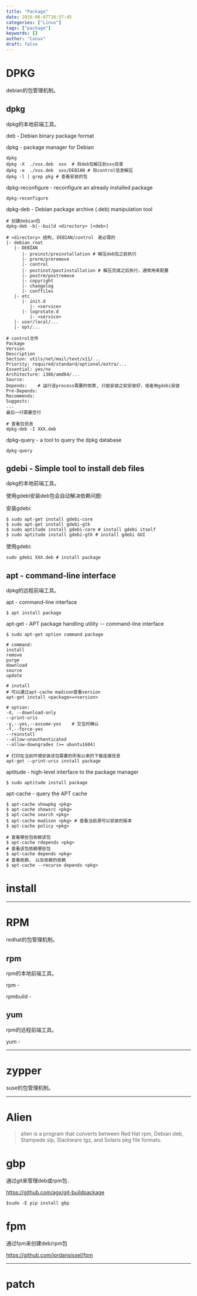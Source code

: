 ```yaml
---
title: "Package"
date: 2016-06-07T16:57:45
categories: ["Linux"]
tags: ["package"]
keywords: []
author: "Canux"
draft: false
---
```


# DPKG

debian的包管理机制。

## dpkg

dpkg的本地前端工具。

deb - Debian binary package format

dpkg - package manager for Debian

    dpkg
    dpkg -X  ./xxx.deb  xxx  # 将deb包解压到xxx目录
    dpkg -e  ./xxx.deb  xxx/DEBIAN # 将control信息解压
    dpkg -l | grep pkg # 查看安装的包

dpkg-reconfigure - reconfigure an already installed package

    dpkg-reconfigure

dpkg-deb - Debian package archive (.deb) manipulation tool

    # 创建debian包
    dpkg-deb -b|--build <directory> [<deb>]

    # <directory> 结构, DEBIAN/control　是必需的
    |- debian_root
       |- DEBIAN
          |- preinst/preinstallation # 解压deb包之前执行
          |- prerm/preremove
          |- control
          |- postinst/postinstallation # 解压完成之后执行，通常用来配置
          |- postrm/postremove
          |- copyright
          |- changelog
          |- conffiles
       |- etc
          |- init.d
             |- <service>
          |- logrotate.d
             |- <service>
       |- user/local/...
       |- opt/...

    # control文件
    Package
    Version
    Description
    Section: utils/net/mail/text/x11/...
    Priority: required/standard/optional/extra/...
    Essential: yes/no
    Architecture: i386/amd64/...
    Source:
    Depends:    # 运行该process需要的依萊, 只能安装之前安装好，或者用gdebi安装
    Pre-Depends:
    Recommends:
    Suggests:
    ...
    最后一行需要空行

    # 查看包信息
    dpkg-deb -I XXX.deb

dpkg-query - a tool to query the dpkg database

    dpkg-query

## gdebi - Simple tool to install deb files

dpkg的本地前端工具。

使用gdebi安装deb包会自动解决依赖问题:

安装gdebi:

    $ sudo apt-get install gdebi-core
    $ sudo apt-get install gdebi-gtk
    $ sudo aptitude install gdebi-core # install gdebi itself
    $ sudo aptitude install gdebi-gtk # install gdebi GUI

使用gdebi:

    sudo gdebi XXX.deb # install package

## apt - command-line interface

dpkg的远程前端工具。

apt - command-line interface

    $ apt install package

apt-get - APT package handling utility -- command-line interface

    $ sudo apt-get option command package

    # command:
    install
    remove
    purge
    download
    source
    update

    # install
    # 可以通过apt-cache madison查看version
    apt-get install <package>=<version>

    # option:
    -d, --download-only
    --print-uris
    -y,--yes,--assume-yes    # 交互时确认
    -f,--force-yes
    --reinstall
    --allow-unauthenticated
    --allow-downgrades (>= ubuntu1604)

    # 打印在当前环境安装该包需要的所有以来的下载连接信息
    apt-get --print-uris install package

aptitude - high-level interface to the package manager

    $ sudo aptitude install package

apt-cache - query the APT cache

    $ apt-cache showpkg <pkg>
    $ apt-cache showsrc <pkg>
    $ apt-cache search <pkg>
    $ apt-cache madison <pkg> # 查看当前源可以安装的版本
    $ apt-cache policy <pkg>

    # 查看哪些包依赖该包
    $ apt-cache rdepends <pkg>
    # 查看该包依赖哪些包
    $ apt-cache depends <pkg>
    # 查看依赖，　以及依赖的依赖
    $ apt-cache --recurse depends <pkg>

# install

***

# RPM

redhat的包管理机制。

## rpm

rpm的本地前端工具。

rpm -

rpmbuild -

## yum

rpm的远程前端工具。

yum -

***

# zypper

suse的包管理机制。

***

# Alien

> alien is a program that converts between Red Hat rpm, Debian deb, Stampede slp, Slackware tgz, and Solaris pkg file formats.

# gbp

通过git来管理deb或rpm包．

<https://github.com/agx/git-buildpackage>

    $sudo -E pip install gbp

# fpm

通过fpm来创建deb/rpm包

<https://github.com/jordansissel/fpm>

***

# patch
